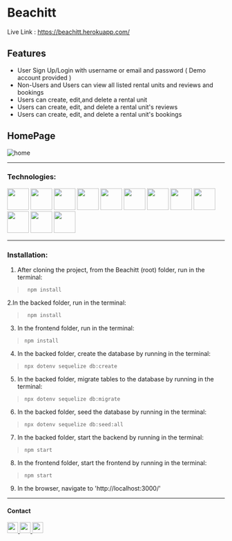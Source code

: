 # Beachitt

Live Link : https://beachitt.herokuapp.com/

## Features
- User Sign Up/Login with username or email and password ( Demo account provided )
- Non-Users and Users can view all listed rental units and reviews and bookings
- Users can create, edit,and delete a rental unit
- Users can create, edit, and delete a rental unit's reviews
- Users can create, edit, and delete a rental unit's bookings


## HomePage
<img src="https://imgur.com/a/jNmVDSC.png" alt="home" />

---
### Technologies:
<div style='display:flex color:rbg(255,255,255)'>
<img src="https://cdn.jsdelivr.net/gh/devicons/devicon/icons/javascript/javascript-original.svg" width='50px' heigt='50px' />
<img src="https://cdn.jsdelivr.net/gh/devicons/devicon/icons/express/express-original.svg" width='50px' heigt='50px' style='color:rbg(255,255,255)' />
<img src="https://cdn.jsdelivr.net/gh/devicons/devicon/icons/nodejs/nodejs-original.svg" width='50px' heigt='50px' />
<img src="https://cdn.jsdelivr.net/gh/devicons/devicon/icons/react/react-original.svg" width='50px' heigt='50px' />
<img src="https://cdn.jsdelivr.net/gh/devicons/devicon/icons/redux/redux-original.svg"  width='50px' heigt='50px' />
<img src="https://cdn.jsdelivr.net/gh/devicons/devicon/icons/postgresql/postgresql-original.svg" width='50px' heigt='50px' />
<img src="https://cdn.jsdelivr.net/gh/devicons/devicon/icons/sequelize/sequelize-original.svg" width='50px' heigt='50px' />
<img src="https://cdn.jsdelivr.net/gh/devicons/devicon/icons/css3/css3-original.svg" width='50px' heigt='50px' />
<img src="https://cdn.jsdelivr.net/gh/devicons/devicon/icons/html5/html5-original-wordmark.svg" width='50px' heigt='50px' />
<img src="https://cdn.jsdelivr.net/gh/devicons/devicon/icons/tailwindcss/tailwindcss-original-wordmark.svg"  width='50px' heigt='100px' >
<img src="https://cdn.jsdelivr.net/gh/devicons/devicon/icons/google/google-original.svg" width='50px' heigt='50px' />
<img src="https://cdn.jsdelivr.net/gh/devicons/devicon/icons/amazonwebservices/amazonwebservices-original-wordmark.svg" width='50px' heigt='50px'/>

</div>

<!-- - JavaScript
- Express
- Nodejs
- React
- Redux
- SQL
- Squelize
- PostgreSQL
- HTML
- CSS
- Google Maps API
- TailwindCSS
- AWS -->

---

### Installation:

1. After cloning the project, from the Beachitt (root) folder, run in the terminal:
>` npm install`

2.In the backed folder, run in the terminal:
>` npm install`

3. In the frontend folder, run in the terminal:
>`npm install`

4. In the backed folder, create the database by running in the terminal:
>`npx dotenv sequelize db:create`

5. In the backed folder, migrate tables to the database by running in the terminal:
>`npx dotenv sequelize db:migrate`

6. In the backed folder, seed the database by running in the terminal:
>`npx dotenv sequelize db:seed:all`

7. In the backed folder, start the backend by running in the terminal:
>`npm start`

8. In the frontend folder, start the frontend by running in the terminal:
>`npm start`

9. In the browser, navigate to 'http://localhost:3000/'

---
#### Contact
<a href='chrismbh4@gmail.com'>
<img src="https://i.imgur.com/jLLwTjh.png" width="25" height="25">
</a>
<a href='https://www.linkedin.com/in/christian-brown-8770311ba/'>
<img src="https://logodix.com/logo/91031.png" width="25" height="25">
</a>
<a href='https://github.com/chrisbh4'>
<img src="https://icones.pro/wp-content/uploads/2021/06/icone-github-grise.png" width="25" height="25">
